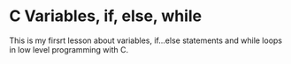 # C Variables, if, else, while

This is my firsrt lesson about variables, if...else statements and while loops in low level programming with C.
